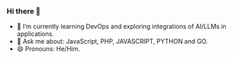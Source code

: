 ### Hi there 👋



- 🌱 I’m currently learning DevOps and exploring integrations of AI/LLMs in applications.
- 💬 Ask me about: JavaScript, PHP, JAVASCRIPT, PYTHON and GO.
- 😄 Pronouns: He/Him.
